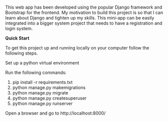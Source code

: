 This web app has been developed using the popular Django framework and Bootstrap for the frontend. My motivation to build this project is so that I can learn about Django and tighten up my skills. This mini-app can be easily integrated into a bigger system project that needs to have a registration and login system.

**Quick Start**

To get this project up and running locally on your computer follow the following steps.

Set up a python virtual environment

Run the following commands:

  1. pip install -r requirements.txt<br>
  2. python manage.py makemigrations<br>
  3. python manage.py migrate<br>
  4. python manage.py createsuperuser<br>
  5. python manage.py runserver<br>
  
Open a browser and go to http://localhost:8000/
